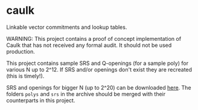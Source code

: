# caulk
Linkable vector commitments and lookup tables.

WARNING:  This project contains a proof of concept implementation of Caulk that has not received any formal audit.  It should not be used production.

This project contains sample SRS and Q-openings (for a sample poly) for various N up to 2^12. If SRS and/or openings don't exist they are recreated (this is timely!).

SRS and openings for bigger N (up to  2^20) can be downloaded [here](https://drive.google.com/file/d/1ANrNC-aIW22Z6Kx8vrea21Abl2q52hQH/view?usp=sharing).
The folders `polys` and `srs` in the archive should be merged with their counterparts   in this project.

